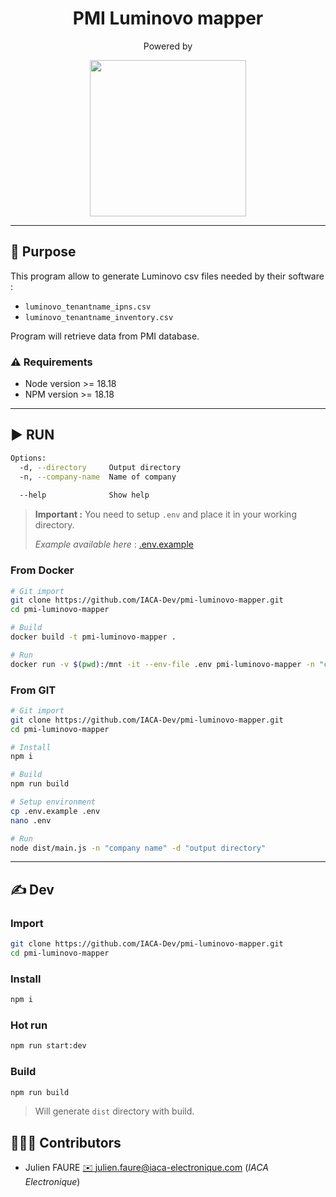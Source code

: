 <h1 align="center">PMI  Luminovo mapper </h1>
<p align="center">Powered by </p>
<p align="center">
<a href="https://iaca-electronique.com">
<img style="" width="250px" src="https://www.iaca-electronique.com/img/logo.png">
</a>
</p>

___

## 📄 Purpose

This program allow to generate Luminovo csv files needed by their software :
* `luminovo_tenantname_ipns.csv`
* `luminovo_tenantname_inventory.csv`

Program will retrieve data from PMI database.

### ⚠️ Requirements
* Node version >= 18.18
* NPM version >= 18.18

___

## ▶️ RUN

```bash
Options:   
  -d, --directory     Output directory                    
  -n, --company-name  Name of company
  
  --help              Show help                                        
```

> **Important :** You need to setup `.env` and place it in your working directory.
> 
> *Example available here* : [.env.example](.env.example)

### From Docker

```bash
# Git import
git clone https://github.com/IACA-Dev/pmi-luminovo-mapper.git
cd pmi-luminovo-mapper

# Build
docker build -t pmi-luminovo-mapper .

# Run
docker run -v $(pwd):/mnt -it --env-file .env pmi-luminovo-mapper -n "company name" -d /mnt
```

### From GIT

```bash
# Git import
git clone https://github.com/IACA-Dev/pmi-luminovo-mapper.git
cd pmi-luminovo-mapper

# Install
npm i

# Build
npm run build

# Setup environment
cp .env.example .env
nano .env

# Run
node dist/main.js -n "company name" -d "output directory"
```
___ 
## ✍️ Dev

### Import
```bash
git clone https://github.com/IACA-Dev/pmi-luminovo-mapper.git
cd pmi-luminovo-mapper
```

### Install

```bash
npm i
```

### Hot run

```bash
npm run start:dev
```

### Build

```bash
npm run build
```

> Will generate `dist` directory with build.



## 🧑‍🤝‍🧑 Contributors

* Julien FAURE [✉️ julien.faure@iaca-electronique.com](mailto:julien.faure@iaca-electronique.com) (*IACA Electronique*)